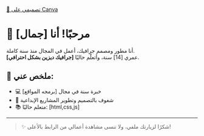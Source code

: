 [🔗 تصميمي على Canva](https://www.canva.com/design/DAGvti1dB3M/GrWtlRoMj_xQw_Rt6VYDCw/edit?utm_content=DAGvti1dB3M&utm_campaign=designshare&utm_medium=link2&utm_source=sharebutton)

# 👋 مرحبًا! أنا [جمال]
أنا مطور ومصمم جرافيك، أعمل في المجال منذ سنة كاملة.  
عمري [14] سنة، وأتعلّم حاليًا **[جرافيك ديزين بشكل احترافي]**.

## 📌 ملخص عني:
- 💻 خبرة سنة في مجال [برمجه المواقع]
- 🎨 شغوف بالتصميم وتطوير المشاريع الإبداعية
- 📚 متعلم حاليًا: [html,css,js]

---

> ✨ شكرًا لزيارتك ملفي، ولا تنسى مشاهدة أعمالي من الرابط بالأعلى!
